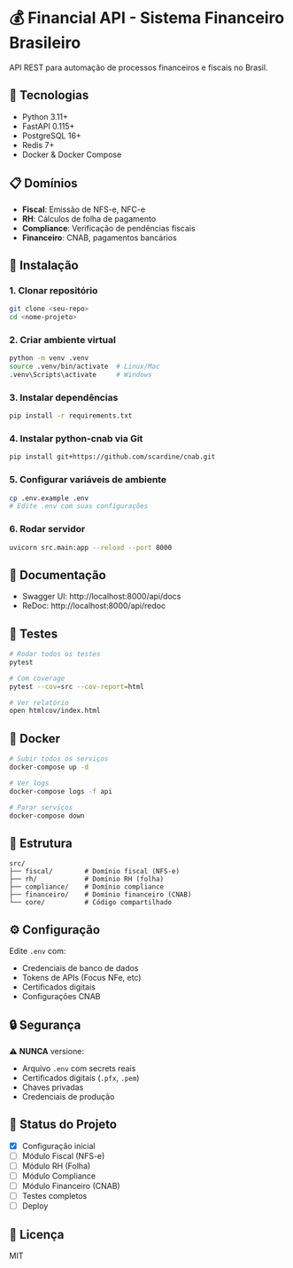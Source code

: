 
# 💰 Financial API - Sistema Financeiro Brasileiro

API REST para automação de processos financeiros e fiscais no Brasil.

## 🚀 Tecnologias

- Python 3.11+
- FastAPI 0.115+
- PostgreSQL 16+
- Redis 7+
- Docker & Docker Compose

## 📋 Domínios

- **Fiscal**: Emissão de NFS-e, NFC-e
- **RH**: Cálculos de folha de pagamento
- **Compliance**: Verificação de pendências fiscais
- **Financeiro**: CNAB, pagamentos bancários

## 🔧 Instalação

### 1. Clonar repositório
```bash
git clone <seu-repo>
cd <nome-projeto>
```

### 2. Criar ambiente virtual
```bash
python -m venv .venv
source .venv/bin/activate  # Linux/Mac
.venv\Scripts\activate     # Windows
```

### 3. Instalar dependências
```bash
pip install -r requirements.txt
```

### 4. Instalar python-cnab via Git
```bash
pip install git+https://github.com/scardine/cnab.git
```

### 5. Configurar variáveis de ambiente
```bash
cp .env.example .env
# Edite .env com suas configurações
```

### 6. Rodar servidor
```bash
uvicorn src.main:app --reload --port 8000
```

## 📖 Documentação

- Swagger UI: http://localhost:8000/api/docs
- ReDoc: http://localhost:8000/api/redoc

## 🧪 Testes
```bash
# Rodar todos os testes
pytest

# Com coverage
pytest --cov=src --cov-report=html

# Ver relatório
open htmlcov/index.html
```

## 🐳 Docker
```bash
# Subir todos os serviços
docker-compose up -d

# Ver logs
docker-compose logs -f api

# Parar serviços
docker-compose down
```

## 📁 Estrutura
```
src/
├── fiscal/        # Domínio fiscal (NFS-e)
├── rh/            # Domínio RH (folha)
├── compliance/    # Domínio compliance
├── financeiro/    # Domínio financeiro (CNAB)
└── core/          # Código compartilhado
```

## ⚙️ Configuração

Edite `.env` com:
- Credenciais de banco de dados
- Tokens de APIs (Focus NFe, etc)
- Certificados digitais
- Configurações CNAB

## 🔒 Segurança

⚠️ **NUNCA** versione:
- Arquivo `.env` com secrets reais
- Certificados digitais (`.pfx`, `.pem`)
- Chaves privadas
- Credenciais de produção

## 📝 Status do Projeto

- [x] Configuração inicial
- [ ] Módulo Fiscal (NFS-e)
- [ ] Módulo RH (Folha)
- [ ] Módulo Compliance
- [ ] Módulo Financeiro (CNAB)
- [ ] Testes completos
- [ ] Deploy

## 📄 Licença

MIT
